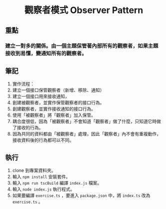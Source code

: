 <h1 align="center">觀察者模式 Observer Pattern</h1>

## 重點

### 建立一對多的關係。由一個主題保管著內部所有的觀察者，如果主題接收到易懂，變通知所有的觀察者。

## 筆記
1. 實作流程：
  1. 建立一個接口保管觀察者（新增、移除、通知）
  2. 建立一個接口用來接收通知，
  3. 創建被觀察者，並實作保管觀察者的接口行為。
  4. 創建觀察者，並實作接收通知的接口行為。
  5. 使用「被觀察者」將「觀察者」加入保管。
2. 耦合度很低，因為「被觀察者」不會知道「觀察者」做了什麼，只知道它時做了接收的行為。
3. 因為共同的資料都由「被觀察者」處理，因此「觀察者」內不會有重複動作，接收資料後的行為都可以不同。


## 執行
1. clone 到專案資料夾。
2. 輸入 `npm install` 安裝套件。
3. 輸入 `npm run tscBuild` 編譯 `index.js` 檔案。
4. 輸入 `node index.js` 執行程式。
5. 如果要編譯 `exercise.ts` ，要進入 `package.json` 中，將 `index.ts` 改為  `exercise.ts` 。